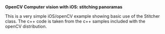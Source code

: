 __OpenCV Computer vision with iOS: stitching panoramas__

This is a very simple iOS/openCV example showing basic use of the Stitcher class. The c++ code is taken from the c++ samples included with the openCV distribution.

